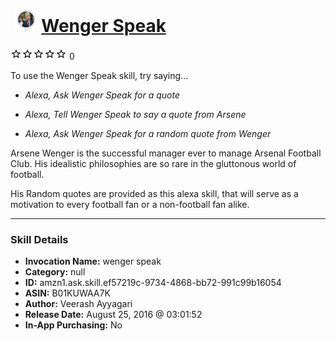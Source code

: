 # &nbsp;<img src="skill_icon" alt="Wenger Speak icon" width="36"> [Wenger Speak](http://alexa.amazon.com/#skills/amzn1.ask.skill.ef57219c-9734-4868-bb72-991c99b16054)
![0 stars](../../images/ic_star_border_black_18dp_1x.png)![0 stars](../../images/ic_star_border_black_18dp_1x.png)![0 stars](../../images/ic_star_border_black_18dp_1x.png)![0 stars](../../images/ic_star_border_black_18dp_1x.png)![0 stars](../../images/ic_star_border_black_18dp_1x.png) 0

To use the Wenger Speak skill, try saying...

* *Alexa, Ask Wenger Speak for a quote*

* *Alexa, Tell Wenger Speak to say a quote from Arsene*

* *Alexa, Ask Wenger Speak for a random quote from Wenger*

Arsene Wenger is the successful manager ever to manage Arsenal Football Club. His idealistic philosophies are so rare in the gluttonous world of football. 

His Random quotes are provided as this alexa skill, that will serve as a motivation to every football fan or a non-football fan alike.

***

### Skill Details

* **Invocation Name:** wenger speak
* **Category:** null
* **ID:** amzn1.ask.skill.ef57219c-9734-4868-bb72-991c99b16054
* **ASIN:** B01KUWAA7K
* **Author:** Veerash Ayyagari
* **Release Date:** August 25, 2016 @ 03:01:52
* **In-App Purchasing:** No
